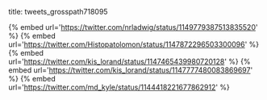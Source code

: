 title: tweets_grosspath718095

{% embed url='https://twitter.com/nrladwig/status/1149779387513835520' %}
{% embed url='https://twitter.com/Histopatolomon/status/1147872296503300096' %}
{% embed url='https://twitter.com/kis_lorand/status/1147465439980720128' %}
{% embed url='https://twitter.com/kis_lorand/status/1147777480083869697' %}
{% embed url='https://twitter.com/md_kyle/status/1144418221677862912' %}

